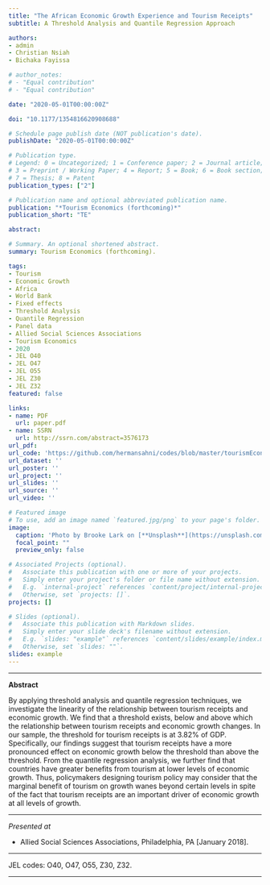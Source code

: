 ```yaml
---
title: "The African Economic Growth Experience and Tourism Receipts"
subtitle: A Threshold Analysis and Quantile Regression Approach

authors:
- admin
- Christian Nsiah
- Bichaka Fayissa

# author_notes:
# - "Equal contribution"
# - "Equal contribution"

date: "2020-05-01T00:00:00Z"

doi: "10.1177/1354816620908688"

# Schedule page publish date (NOT publication's date).
publishDate: "2020-05-01T00:00:00Z"

# Publication type.
# Legend: 0 = Uncategorized; 1 = Conference paper; 2 = Journal article;
# 3 = Preprint / Working Paper; 4 = Report; 5 = Book; 6 = Book section;
# 7 = Thesis; 8 = Patent
publication_types: ["2"]

# Publication name and optional abbreviated publication name.
publication: "*Tourism Economics (forthcoming)*"
publication_short: "TE"

abstract: 

# Summary. An optional shortened abstract.
summary: Tourism Economics (forthcoming).

tags:
- Tourism
- Economic Growth
- Africa
- World Bank
- Fixed effects
- Threshold Analysis
- Quantile Regression
- Panel data
- Allied Social Sciences Associations
- Tourism Economics
- 2020
- JEL O40
- JEL O47
- JEL O55
- JEL Z30
- JEL Z32
featured: false

links:
- name: PDF
  url: paper.pdf
- name: SSRN
  url: http://ssrn.com/abstract=3576173
url_pdf: 
url_code: 'https://github.com/hermansahni/codes/blob/master/tourismEconomics2020'
url_dataset: ''
url_poster: ''
url_project: ''
url_slides: ''
url_source: ''
url_video: ''

# Featured image
# To use, add an image named `featured.jpg/png` to your page's folder. 
image:
  caption: 'Photo by Brooke Lark on [**Unsplash**](https://unsplash.com/photos/nMffL1zjbw4)'
  focal_point: ""
  preview_only: false

# Associated Projects (optional).
#   Associate this publication with one or more of your projects.
#   Simply enter your project's folder or file name without extension.
#   E.g. `internal-project` references `content/project/internal-project/index.md`.
#   Otherwise, set `projects: []`.
projects: []

# Slides (optional).
#   Associate this publication with Markdown slides.
#   Simply enter your slide deck's filename without extension.
#   E.g. `slides: "example"` references `content/slides/example/index.md`.
#   Otherwise, set `slides: ""`.
slides: example
---
```





____



**Abstract**


By applying threshold analysis and quantile regression techniques, we investigate the linearity of the relationship between tourism receipts and economic growth. We find that a threshold exists, below and above which the relationship between tourism receipts and economic growth changes. In our sample, the threshold for tourism receipts is at 3.82% of GDP. Specifically, our findings suggest that tourism receipts have a more pronounced effect on economic growth below the threshold than above the threshold. From the quantile regression analysis, we further find that countries have greater benefits from tourism at lower levels of economic growth. Thus, policymakers designing tourism policy may consider that the marginal benefit of tourism on growth wanes beyond certain levels in spite of the fact that tourism receipts are an important driver of economic growth at all levels of growth.



____



*Presented at*

- Allied Social Sciences Associations, Philadelphia, PA [January 2018].

____


JEL codes: O40, O47, O55, Z30, Z32.


____

